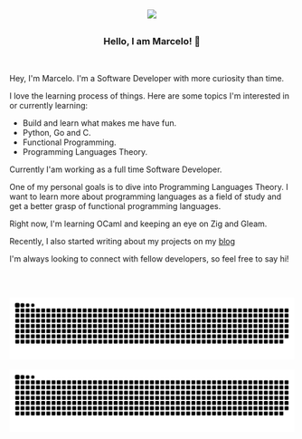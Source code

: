 

<div align="center">
  <img align="center" src="https://i.giphy.com/media/xTiIzJSKB4l7xTouE8/giphy.webp"></img>
</div>


##
<div >

  <h3 align="center"> <b>Hello, I am Marcelo! 👋</b> </h3>
  
  <br/>
  
   Hey, I'm Marcelo. I'm a Software Developer with more curiosity than time.
  
  I love the learning process of things. Here are some topics I'm interested in or currently learning:
  - Build and learn what makes me have fun.
  - Python, Go and C.
  - Functional Programming.
  - Programming Languages Theory.

  Currently I'am working as a full time Software Developer.
  
  One of my personal goals is to dive into Programming Languages Theory. I want to learn more about programming languages as a field of study and get a better grasp of functional programming languages.
  
  Right now, I'm learning OCaml and keeping an eye on Zig and Gleam.
  
  Recently, I also started writing about my projects on my [blog](https://seaskythe.bearblog.dev/)

  I'm always looking to connect with fellow developers, so feel free to say hi!

</div>

<br/>
<!--
<div align="center">
  <a height="28" href ="mailto:seaskythe@proton.me"><img src="https://img.shields.io/badge/Proton%20Mail-6D4AFF?logo=protonmail&logoColor=fff" target="_blank"></a>
  <a href="https://www.twitter.com/_marcelul" target="_blank"><img src="https://img.shields.io/badge/Twitter-%231DA1F2.svg?logo=Twitter&logoColor=white" target="_blank"></a> 
  <a href="https://www.twitch.tv/seaskythe" target="_blank"><img src="https://img.shields.io/badge/Twitch-%239146FF.svg?logo=Twitch&logoColor=white" target="_blank"></a>
  
  <a width="107" height="28" style="border-radius: 0.375em;" href="https://www.linkedin.com/in/marcelo-eduardo" target="_blank"><img src="https://res.cloudinary.com/practicaldev/image/fetch/s--imBRhTaX--/c_limit%2Cf_auto%2Cfl_progressive%2Cq_auto%2Cw_880/https://img.shields.io/badge/LinkedIn-0077B5%3Fstyle%3Dfor-the-badge%26logo%3Dlinkedin%26logoColor%3Dwhite" loading="lazy"> </a> 
</div>
-->



<!--
  <h3 align="center"> Tech Stack </h3>
 <div style="display: inline_block; align-items: center;" >
    <img align="center" alt="SeaSkyThe-Python" height="28" width="97" src="https://img.shields.io/badge/Python-3776AB?style=for-the-badge&logo=python&logoColor=white">
    <img align="center" alt="SeaSkyThe-C" height="28" width="52" src="https://img.shields.io/badge/C-00599C?style=for-the-badge&logo=c&logoColor=white">
    <img align="center" alt="SeaSkyThe-GO" height="28" width="58" src="https://img.shields.io/badge/Go-00ADD8?style=for-the-badge&logo=go&logoColor=white">
    <img align="center" alt="SeaSkyThe-Js" height="28" width="110" src="https://img.shields.io/badge/JavaScript-F7DF1E?style=for-the-badge&logo=javascript&logoColor=black">
    <br>
    <br>
    <img align="center" alt="SeaSkyThe-HTML" height="28" width="85" src="https://img.shields.io/badge/HTML5-E34F26?style=for-the-badge&logo=html5&logoColor=white">
    <img align="center" alt="SeaSkyThe-CSS" height="28" width="73" src="https://img.shields.io/badge/CSS3-1572B6?style=for-the-badge&logo=css3&logoColor=white">
    <img align="center" alt="SeaSkyThe-React" height="28" width="78" src="https://img.shields.io/badge/React-%2320232a.svg?style=for-the-badge&logo=react&logoColor=%2361DAFB">
    <br>
    <br>
    <img align="center" alt="SeaSkyThe-Django" height="30" width="98" src="https://img.shields.io/badge/Django-092E20?style=for-the-badge&logo=django&logoColor=white">
    <img align="center" alt="SeaSkyThe-Flask" height="30" width="85" src="https://img.shields.io/badge/Flask-000000?style=for-the-badge&logo=flask&logoColor=white">
    <img align="center" alt="SeaSkyThe-Postgres" height="30" width="128" src="https://img.shields.io/badge/PostgreSQL-316192?style=for-the-badge&logo=postgresql&logoColor=white">
    <img align="center" alt="SeaSkyThe-MySql" height="30" width="85" src="https://img.shields.io/badge/MySQL-00000F?style=for-the-badge&logo=mysql&logoColor=white">
   <img align="right" alt="Seaskythe-pic" height="150" style="border-radius:50px;" src="https://cdn.discordapp.com/attachments/666404705282555925/1184273249119522837/me_1.jpg">
    <br><br>
    
</div>
 
## 

<br/><br/><br/><br/>
<div align="center">
  <a href="https://github.com/SeaSkyThe">
    
  <img height="160em" src="https://github-readme-stats-sigma-five.vercel.app/api?username=SeaSkyThe&show_icons=true&theme=dracula&include_all_commits=true&count_private=true"/>
  <img height="160em" src="https://github-readme-stats-sigma-five.vercel.app/api/top-langs/?username=SeaSkyThe&layout=compact&langs_count=7&theme=dracula&hide=jupyter%20notebook"/>
</div>
-->

##
<div align="center">
  <!--     <img align="center" alt="SeaSkyThe-HTML" height="400" width="400" src="https://github.com/SeaSkyThe/SeaSkyThe/blob/output/github-contribution-grid-snake-dark.svg"> -->
  
   ![Snake Light](https://github.com/SeaSkyThe/SeaSkyThe/blob/output/github-contribution-grid-snake.svg#gh-light-mode-only)

   ![Snake Dark](https://github.com/SeaSkyThe/SeaSkyThe/blob/output/github-contribution-grid-snake-dark.svg#gh-dark-mode-only)
 </div>

  
  
 
  

